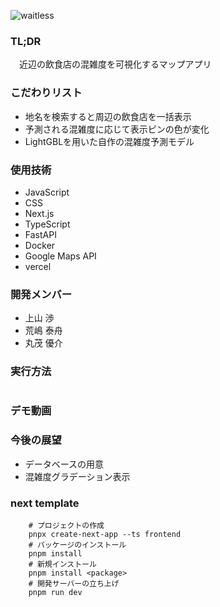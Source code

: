 
![waitless](https://github.com/bigboat1616/next-sample/assets/86867208/7b62e8a1-0e9b-4714-91a2-8860b14b5cad)

### TL;DR


　近辺の飲食店の混雑度を可視化するマップアプリ

### こだわりリスト

- 地名を検索すると周辺の飲食店を一括表示
- 予測される混雑度に応じて表示ピンの色が変化
- LightGBLを用いた自作の混雑度予測モデル

### 使用技術
- JavaScript
- CSS
- Next.js
- TypeScript
- FastAPI
- Docker
- Google Maps API
- vercel


### 開発メンバー
- 上山 渉
- 荒嶋 泰舟
- 丸茂 優介

### 実行方法

```latex

```

### デモ動画


### 今後の展望
- データベースの用意
- 混雑度グラデーション表示


### next template

```
    # プロジェクトの作成
    pnpx create-next-app --ts frontend
    # パッケージのインストール
    pnpm install
    # 新規インストール
    pnpm install <package>
    # 開発サーバーの立ち上げ
    pnpm run dev
```


